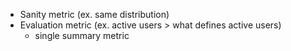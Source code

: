 - Sanity metric (ex. same distribution)
- Evaluation metric (ex. active users > what defines active users)
  - single summary metric
